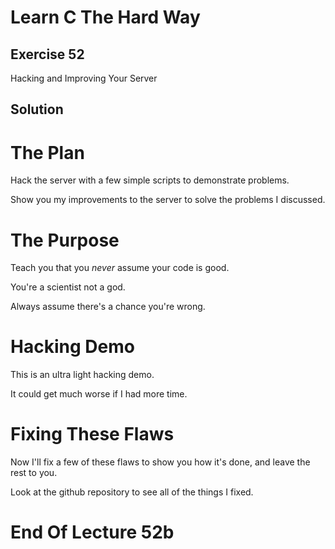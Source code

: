 Learn C The Hard Way
=======

Exercise 52
----

Hacking and Improving Your Server

Solution
----



The Plan
====

Hack the server with a few simple scripts to demonstrate problems.

Show you my improvements to the server to solve the problems I discussed.



The Purpose
====

Teach you that you *never* assume your code is good. 

You're a scientist not a god. 

Always assume there's a chance you're wrong.



Hacking Demo
====

This is an ultra light hacking demo.

It could get much worse if I had more time.



Fixing These Flaws
====

Now I'll fix a few of these flaws to show you how it's done, and leave the
rest to you.

Look at the github repository to see all of the things I fixed.



End Of Lecture 52b
=====


